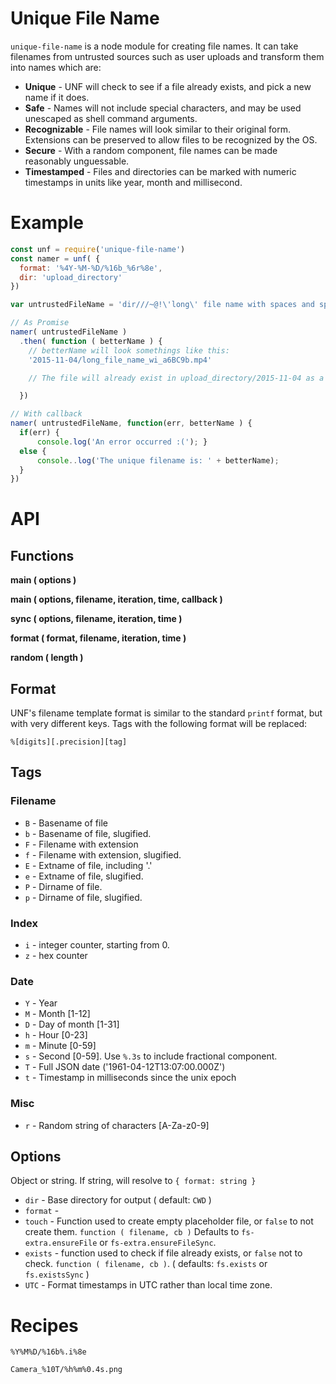 # Unique File Name

`unique-file-name` is a node module for creating file names. It can take filenames from untrusted sources such as user uploads and transform them into names which are:

* **Unique** - UNF will check to see if a file already exists, and pick a new name if it does.
* **Safe** - Names will not include special characters, and may be used unescaped as shell command arguments.
* **Recognizable** - File names will look similar to their original form. Extensions can be preserved to allow files to be recognized by the OS.
* **Secure** - With a random component, file names can be made reasonably unguessable.
* **Timestamped** - Files and directories can be marked with numeric timestamps in units like year, month and millisecond.

# Example

```javascript
const unf = require('unique-file-name')
const namer = unf( {
  format: '%4Y-%M-%D/%16b_%6r%8e',
  dir: 'upload_directory'
})

var untrustedFileName = 'dir///~@!\'long\' file name with spaces and special chars!.mp4     '

// As Promise
namer( untrustedFileName )
  .then( function ( betterName ) {
    // betterName will look somethings like this:
    '2015-11-04/long_file_name_wi_a6BC9b.mp4'

    // The file will already exist in upload_directory/2015-11-04 as a zero-length placeholder.

  })

// With callback
namer( untrustedFileName, function(err, betterName ) {
  if(err) {
      console.log('An error occurred :('); }
  else {
      console..log('The unique filename is: ' + betterName);
  }
})
```



# API

## Functions

**main ( options )**

**main ( options, filename, iteration, time, callback )**

**sync ( options, filename, iteration, time )**

**format ( format, filename, iteration, time )**

**random ( length )**

## Format

UNF's filename template format is similar to the standard `printf` format, but with very different keys. Tags with the following format will be replaced:

    %[digits][.precision][tag]

## Tags

### Filename
* `B` - Basename of file
* `b` - Basename of file, slugified.
* `F` - Filename with extension
* `f` - Filename with extension, slugified.
* `E` - Extname of file, including '.'
* `e` - Extname of file, slugified.
* `P` - Dirname of file.
* `p` - Dirname of file, slugified.

### Index
* `i` - integer counter, starting from 0.
* `z` - hex counter

### Date
* `Y` - Year
* `M` - Month [1-12]
* `D` - Day of month [1-31]
* `h` - Hour [0-23]
* `m` - Minute [0-59]
* `s` - Second [0-59]. Use `%.3s` to include fractional component.
* `T` - Full JSON date ('1961-04-12T13:07:00.000Z')
* `t` - Timestamp in milliseconds since the unix epoch

### Misc
* `r` - Random string of characters [A-Za-z0-9]

## Options

Object or string. If string, will resolve to `{ format: string }`

* `dir` - Base directory for output ( default: `CWD` )
* `format` -
* `touch` - Function used to create empty placeholder file, or `false` to not create them. `function ( filename, cb )` Defaults to `fs-extra.ensureFile` or `fs-extra.ensureFileSync`.
* `exists` - function used to check if file already exists, or `false` not to check. `function ( filename, cb )`. ( defaults: `fs.exists` or `fs.existsSync` )
* `UTC` - Format timestamps in UTC rather than local time zone.

# Recipes

`%Y%M%D/%16b%.i%8e`

`Camera_%10T/%h%m%0.4s.png`
